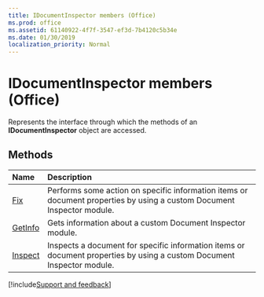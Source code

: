 ```yaml
---
title: IDocumentInspector members (Office)
ms.prod: office
ms.assetid: 61140922-4f7f-3547-ef3d-7b4120c5b34e
ms.date: 01/30/2019
localization_priority: Normal
---
```



# IDocumentInspector members (Office)

Represents the interface through which the methods of an **IDocumentInspector** object are accessed.


## Methods

|Name|Description|
|:-----|:-----|
|[Fix](../../Office.IDocumentInspector.Fix.md)|Performs some action on specific information items or document properties by using a custom Document Inspector module.|
|[GetInfo](../../Office.IDocumentInspector.GetInfo.md)|Gets information about a custom Document Inspector module.|
|[Inspect](../../Office.IDocumentInspector.Inspect.md)|Inspects a document for specific information items or document properties by using a custom Document Inspector module.|

[!include[Support and feedback](~/includes/feedback-boilerplate.md)]